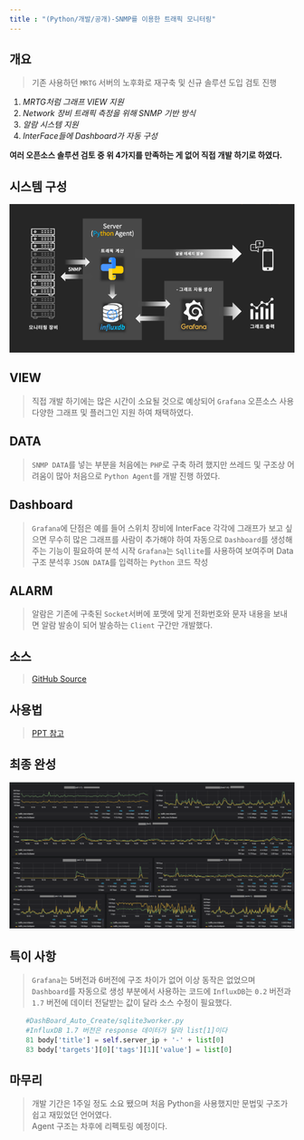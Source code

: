 ```yaml
---
title : "(Python/개발/공개)-SNMP를 이용한 트래픽 모니터링"
---
```


## 개요
>기존 사용하던 `MRTG` 서버의 노후화로 재구축 및 신규 솔루션 도입 검토 진행

1. _MRTG처럼 그래프 VIEW 지원_
1. _Network 장비 트래픽 측정을 위해 SNMP 기반 방식_
1. _알람 시스템 지원_
1. _InterFace들에 Dashboard가 자동 구성_

**여러 오픈소스 솔루션 검토 중 위 4가지를 만족하는 게 없어 직접 개발 하기로 하였다.**

## 시스템 구성
![구조](https://raw.githubusercontent.com/Tosi123/Tosi123.github.io/master/assets/image/snmp_monitoring_system.png)

## VIEW
>직접 개발 하기에는 많은 시간이 소요될 것으로 예상되어 `Grafana` 오픈소스 사용 
다양한 그래프 및 플러그인 지원 하여 채택하였다.

## DATA
>`SNMP DATA`를 넣는 부분을 처음에는 `PHP`로 구축 하려 했지만 쓰레드 및 구조상 어려움이 많아 처음으로 `Python Agent`를 개발 진행 하였다.

## Dashboard
>`Grafana`에 단점은 예를 들어 스위치 장비에 InterFace 각각에 그래프가 보고 싶으면
무수히 많은 그래프를 사람이 추가해야 하여 자동으로 `Dashboard`를 생성해주는 기능이 필요하여 분석 시작 `Grafana`는 `Sqllite`를 사용하여 보여주며 Data 구조 분석후 
`JSON DATA`를 입력하는 `Python` 코드 작성

## ALARM
>알람은 기존에 구축된 `Socket`서버에 포맷에 맞게 전화번호와 문자 내용을 보내면 알람 발송이 되어 발송하는 `Client` 구간만 개발했다.

## 소스
>[GitHub Source](https://github.com/Tosi123/NetworkMonitoring)

## 사용법
>[PPT 참고](https://github.com/Tosi123/NetworkMonitoring/tree/master/manual)

## 최종 완성
![완성본](https://raw.githubusercontent.com/Tosi123/Tosi123.github.io/master/assets/image/snmp_monitoring_ex.png)

## 특이 사항
>`Grafana`는 5버전과 6버전에 구조 차이가 없어 이상 동작은 없었으며<br> 
`Dashboard`를 자동으로 생성 부분에서 사용하는 코드에 `InfluxDB`는 `0.2` 버전과 `1.7` 버전에
데이터 전달받는 값이 달라 소스 수정이 필요했다.

```python
    #DashBoard_Auto_Create/sqlite3worker.py
    #InfluxDB 1.7 버전은 response 데이터가 달라 list[1]이다
    81 body['title'] = self.server_ip + '-' + list[0]  
    83 body['targets'][0]['tags'][1]['value'] = list[0]  
```

## 마무리
>개발 기간은 1주일 정도 소요 뙜으며 처음 Python을 사용했지만 문법및 구조가 쉽고 재밌었던 언어였다.<br>
Agent 구조는 차후에 리펙토링 예정이다.
